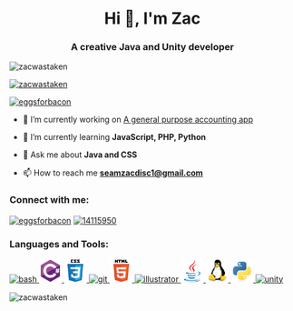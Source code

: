 <h1 align="center">Hi 👋, I'm Zac</h1>
<h3 align="center">A creative Java and Unity developer</h3>

<p align="left"> <img src="https://komarev.com/ghpvc/?username=zacwastaken&label=Profile%20views&color=0e75b6&style=flat" alt="zacwastaken" /> </p>

<p align="left"> <a href="https://github.com/ryo-ma/github-profile-trophy"><img src="https://github-profile-trophy.vercel.app/?username=zacwastaken" alt="zacwastaken" /></a> </p>

<p align="left"> <a href="https://twitter.com/eggsforbacon" target="blank"><img src="https://img.shields.io/twitter/follow/eggsforbacon?logo=twitter&style=for-the-badge" alt="eggsforbacon" /></a> </p>

- 🔭 I’m currently working on [A general purpose accounting app](https://github.com/zacwastaken/baacc-app)

- 🌱 I’m currently learning **JavaScript, PHP, Python**

- 💬 Ask me about **Java and CSS**

- 📫 How to reach me **seamzacdisc1@gmail.com**

<h3 align="left">Connect with me:</h3>
<p align="left">
<a href="https://twitter.com/eggsforbacon" target="blank"><img align="center" src="https://raw.githubusercontent.com/rahuldkjain/github-profile-readme-generator/master/src/images/icons/Social/twitter.svg" alt="eggsforbacon" height="30" width="40" /></a>
<a href="https://stackoverflow.com/users/14115950" target="blank"><img align="center" src="https://raw.githubusercontent.com/rahuldkjain/github-profile-readme-generator/master/src/images/icons/Social/stack-overflow.svg" alt="14115950" height="30" width="40" /></a>
</p>

<h3 align="left">Languages and Tools:</h3>
<p align="left"> <a href="https://www.gnu.org/software/bash/" target="_blank"> <img src="https://www.vectorlogo.zone/logos/gnu_bash/gnu_bash-icon.svg" alt="bash" width="40" height="40"/> </a> <a href="https://www.w3schools.com/cs/" target="_blank"> <img src="https://raw.githubusercontent.com/devicons/devicon/master/icons/csharp/csharp-original.svg" alt="csharp" width="40" height="40"/> </a> <a href="https://www.w3schools.com/css/" target="_blank"> <img src="https://raw.githubusercontent.com/devicons/devicon/master/icons/css3/css3-original-wordmark.svg" alt="css3" width="40" height="40"/> </a> <a href="https://git-scm.com/" target="_blank"> <img src="https://www.vectorlogo.zone/logos/git-scm/git-scm-icon.svg" alt="git" width="40" height="40"/> </a> <a href="https://www.w3.org/html/" target="_blank"> <img src="https://raw.githubusercontent.com/devicons/devicon/master/icons/html5/html5-original-wordmark.svg" alt="html5" width="40" height="40"/> </a> <a href="https://www.adobe.com/in/products/illustrator.html" target="_blank"> <img src="https://www.vectorlogo.zone/logos/adobe_illustrator/adobe_illustrator-icon.svg" alt="illustrator" width="40" height="40"/> </a> <a href="https://www.java.com" target="_blank"> <img src="https://raw.githubusercontent.com/devicons/devicon/master/icons/java/java-original.svg" alt="java" width="40" height="40"/> </a> <a href="https://www.linux.org/" target="_blank"> <img src="https://raw.githubusercontent.com/devicons/devicon/master/icons/linux/linux-original.svg" alt="linux" width="40" height="40"/> </a> <a href="https://www.python.org" target="_blank"> <img src="https://raw.githubusercontent.com/devicons/devicon/master/icons/python/python-original.svg" alt="python" width="40" height="40"/> </a> <a href="https://unity.com/" target="_blank"> <img src="https://www.vectorlogo.zone/logos/unity3d/unity3d-icon.svg" alt="unity" width="40" height="40"/> </a> </p>

<p><img align="center" src="https://github-readme-stats.vercel.app/api/top-langs?username=zacwastaken&show_icons=true&locale=en&layout=compact" alt="zacwastaken" /></p>
